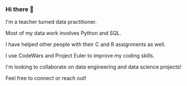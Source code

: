 ### Hi there 👋

I'm a teacher turned data practitioner. 

Most of my data work involves Python and SQL.

I have helped other people with their C and R assignments as well.

I use CodeWars and Project Euler to improve my coding skills.

I'm looking to collaborate on data engineering and
data science projects!

Feel free to connect or reach out!

<!--
**harrislam1/harrislam1** is a ✨ _special_ ✨ repository because its `README.md` (this file) appears on your GitHub profile.

Here are some ideas to get you started:

- 🔭 I’m currently working on ...
- 🌱 I’m currently learning ...
- 👯 I’m looking to collaborate on ...
- 🤔 I’m looking for help with ...
- 💬 Ask me about ...
- 📫 How to reach me: ...
- 😄 Pronouns: ...
- ⚡ Fun fact: ...
-->
